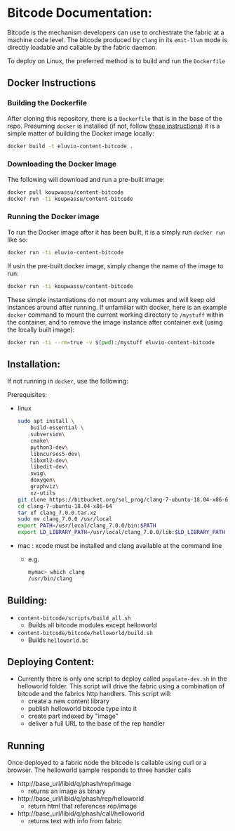 # Bitcode Documentation:

Bitcode is the mechanism developers can use to orchestrate the fabric at a machine code level.  The bitcode produced by `clang` in its `emit-llvm` mode is directly loadable and callable by the fabric daemon.

To deploy on Linux, the preferred method is to build and run the `Dockerfile`

## Docker Instructions

### Building the Dockerfile

After cloning this repository, there is a `Dockerfile` that is in the base of the repo.  Presuming `docker` is installed (if not, follow [these instructions](https://docs.docker.com/install/)) it is a simple matter of building the Docker image locally:

```bash
docker build -t eluvio-content-bitcode .
```

### Downloading the Docker Image

The following will download and run a pre-built image:

```bash
docker pull koupwassu/content-bitcode
docker run -ti koupwassu/content-bitcode
```

### Running the Docker image

To run the Docker image after it has been built, it is a simply run `docker run` like so:

```bash
docker run -ti eluvio-content-bitcode
```

If usin the pre-built docker image, simply change the name of the image to run:


```bash
docker run -ti koupwassu/content-bitcode
```

These simple instantiations do not mount any volumes and will keep old instances around after running.  If unfamiliar with docker, here is an example `docker` command to mount the current working directory to `/mystuff` within the container, and to remove the image instance after container exit (using the locally built image):

```bash
docker run -ti --rm=true -v $(pwd):/mystuff eluvio-content-bitcode
```

## Installation:

If not running in `docker`, use the following:

Prerequisites:
- linux
    ```bash
    sudo apt install \
        build-essential \
        subversion\
        cmake\
        python3-dev\
        libncurses5-dev\
        libxml2-dev\
        libedit-dev\
        swig\
        doxygen\
        graphviz\
        xz-utils
    git clone https://bitbucket.org/sol_prog/clang-7-ubuntu-18.04-x86-64.git
    cd clang-7-ubuntu-18.04-x86-64
    tar xf clang_7.0.0.tar.xz
    sudo mv clang_7.0.0 /usr/local
    export PATH=/usr/local/clang_7.0.0/bin:$PATH
    export LD_LIBRARY_PATH=/usr/local/clang_7.0.0/lib:$LD_LIBRARY_PATH
    ```

- mac : xcode must be installed and clang available at the command line
  - e.g. 
      ```bash
      mymac> which clang
      /usr/bin/clang
      ```

##  Building:
  - `content-bitcode/scripts/build_all.sh`
    - Builds all bitcode modules except helloworld
  - `content-bitcode/bitcode/helloworld/build.sh`
    - Builds `helloworld.bc`

##  Deploying Content:
  - Currently there is only one script to deploy called `populate-dev.sh` in the helloworld folder.  This script will drive the fabric using a combination of bitcode and the fabrics http handlers.  This script will:
    - create a new content library
    - publish helloworld bitcode type into it
    - create part indexed by "image"
    - deliver a full URL to the base of the rep handler

## Running
Once deployed to a fabric node the bitcode is callable using curl or a browser. The helloworld sample responds to three handler calls
  - http://base_url/libid/q/phash/rep/image
    - returns an image as binary
  - http://base_url/libid/q/phash/rep/helloworld
    - return html that references rep/image
  - http://base_url/libid/q/phash/call/helloworld
    - returns text with info from fabric

